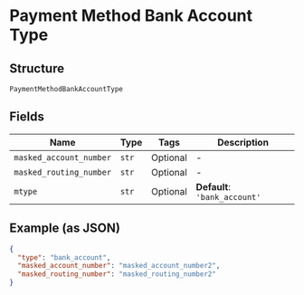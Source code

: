 
# Payment Method Bank Account Type

## Structure

`PaymentMethodBankAccountType`

## Fields

| Name | Type | Tags | Description |
|  --- | --- | --- | --- |
| `masked_account_number` | `str` | Optional | - |
| `masked_routing_number` | `str` | Optional | - |
| `mtype` | `str` | Optional | **Default**: `'bank_account'` |

## Example (as JSON)

```json
{
  "type": "bank_account",
  "masked_account_number": "masked_account_number2",
  "masked_routing_number": "masked_routing_number2"
}
```

